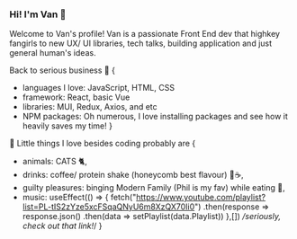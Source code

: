 ### Hi! I'm Van 👋

Welcome to Van's profile! 
Van is a passionate Front End dev that highkey fangirls to new UX/ UI libraries, tech talks, building application and just general human's ideas.

Back to serious business 💼 {
- languages I love: JavaScript, HTML, CSS
- framework: React, basic Vue
- libraries: MUI, Redux, Axios, and etc
- NPM packages: Oh numerous, I love installing packages and see how it heavily saves my time! 
}

🤔 Little things I love besides coding probably are {
- animals: CATS 🐈,
- drinks: coffee/ protein shake (honeycomb best flavour) 🧊☕, 
- guilty pleasures: binging Modern Family (Phil is my fav) while eating 🎥,
- music: useEffect(() => {
    fetch("https://www.youtube.com/playlist?list=PL-tIS2zYze5xcFSqaQNyU6m8XzQX70Ii0")
    .then(response => response.json()
    .then(data => setPlaylist(data.Playlist))
  },[]) */seriously, check out that link!*/
}



